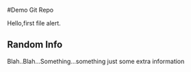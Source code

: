 #Demo Git Repo

Hello,first file alert.
## Random Info

Blah..Blah...Something...something
just some extra information
